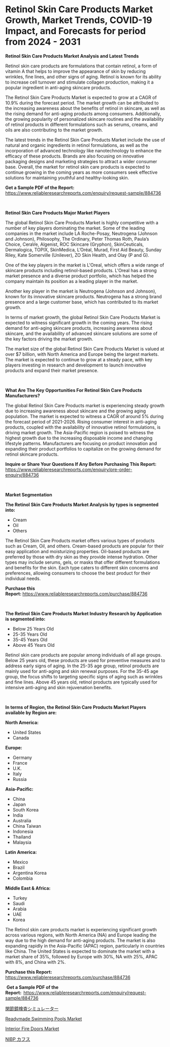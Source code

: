 <p><h1>Retinol Skin Care Products Market Growth, Market Trends, COVID-19 Impact, and Forecasts for period from 2024 - 2031</h1></p><p><strong>Retinol Skin Care Products Market Analysis and Latest Trends</strong></p>
<p><p>Retinol skin care products are formulations that contain retinol, a form of vitamin A that helps to improve the appearance of skin by reducing wrinkles, fine lines, and other signs of aging. Retinol is known for its ability to increase cell turnover and stimulate collagen production, making it a popular ingredient in anti-aging skincare products.</p><p>The Retinol Skin Care Products Market is expected to grow at a CAGR of 10.9% during the forecast period. The market growth can be attributed to the increasing awareness about the benefits of retinol in skincare, as well as the rising demand for anti-aging products among consumers. Additionally, the growing popularity of personalized skincare routines and the availability of retinol products in different formulations such as serums, creams, and oils are also contributing to the market growth.</p><p>The latest trends in the Retinol Skin Care Products Market include the use of natural and organic ingredients in retinol formulations, as well as the incorporation of advanced technology like nanotechnology to enhance the efficacy of these products. Brands are also focusing on innovative packaging designs and marketing strategies to attract a wider consumer base. Overall, the market for retinol skin care products is expected to continue growing in the coming years as more consumers seek effective solutions for maintaining youthful and healthy-looking skin.</p></p>
<p><strong>Get a Sample PDF of the Report:&nbsp;</strong> <a href="https://www.reliableresearchreports.com/enquiry/request-sample/884736">https://www.reliableresearchreports.com/enquiry/request-sample/884736</a></p>
<p>&nbsp;</p>
<p><strong>Retinol Skin Care Products Major Market Players</strong></p>
<p><p>The global Retinol Skin Care Products Market is highly competitive with a number of key players dominating the market. Some of the leading companies in the market include LA Roche-Posay, Neutrogena (Johnson and Johnson), Philosophy, The Ordinary, Peter Thomas Roth, Paula’s Choice, CeraVe, Algenist, ROC Skincare (Gryphon), SkinCeuticals, Dermalogica, TOPIX, SkinMedica, L’Oréal, Murad, First Aid Beauty, Sunday Riley, Kate Somerville (Unilever), ZO Skin Health, and Olay (P and G).</p><p>One of the key players in the market is L'Oreal, which offers a wide range of skincare products including retinol-based products. L'Oreal has a strong market presence and a diverse product portfolio, which has helped the company maintain its position as a leading player in the market.</p><p>Another key player in the market is Neutrogena (Johnson and Johnson), known for its innovative skincare products. Neutrogena has a strong brand presence and a large customer base, which has contributed to its market growth.</p><p>In terms of market growth, the global Retinol Skin Care Products Market is expected to witness significant growth in the coming years. The rising demand for anti-aging skincare products, increasing awareness about skincare, and the availability of advanced skincare solutions are some of the key factors driving the market growth.</p><p>The market size of the global Retinol Skin Care Products Market is valued at over $7 billion, with North America and Europe being the largest markets. The market is expected to continue to grow at a steady pace, with key players investing in research and development to launch innovative products and expand their market presence.</p></p>
<p>&nbsp;</p>
<p><strong>What Are The Key Opportunities For Retinol Skin Care Products Manufacturers?</strong></p>
<p><p>The global Retinol Skin Care Products market is experiencing steady growth due to increasing awareness about skincare and the growing aging population. The market is expected to witness a CAGR of around 5% during the forecast period of 2021-2026. Rising consumer interest in anti-aging products, coupled with the availability of innovative retinol formulations, is driving market growth. The Asia-Pacific region is poised to witness the highest growth due to the increasing disposable income and changing lifestyle patterns. Manufacturers are focusing on product innovation and expanding their product portfolios to capitalize on the growing demand for retinol skincare products.</p></p>
<p><strong>Inquire or Share Your Questions If Any Before Purchasing This Report:</strong> <a href="https://www.reliableresearchreports.com/enquiry/pre-order-enquiry/884736">https://www.reliableresearchreports.com/enquiry/pre-order-enquiry/884736</a></p>
<p>&nbsp;</p>
<p><strong>Market Segmentation</strong></p>
<p><strong>The Retinol Skin Care Products Market Analysis by types is segmented into:</strong></p>
<p><ul><li>Cream</li><li>Oil</li><li>Others</li></ul></p>
<p><p>The Retinol Skin Care Products market offers various types of products such as Cream, Oil, and others. Cream-based products are popular for their easy application and moisturizing properties. Oil-based products are preferred by those with dry skin as they provide intense hydration. Other types may include serums, gels, or masks that offer different formulations and benefits for the skin. Each type caters to different skin concerns and preferences, allowing consumers to choose the best product for their individual needs.</p></p>
<p><strong>Purchase this Report:&nbsp;</strong><a href="https://www.reliableresearchreports.com/purchase/884736">https://www.reliableresearchreports.com/purchase/884736</a></p>
<p>&nbsp;</p>
<p><strong>The Retinol Skin Care Products Market Industry Research by Application is segmented into:</strong></p>
<p><ul><li>Below 25 Years Old</li><li>25-35 Years Old</li><li>35-45 Years Old</li><li>Above 45 Years Old</li></ul></p>
<p><p>Retinol skin care products are popular among individuals of all age groups. Below 25 years old, these products are used for preventive measures and to address early signs of aging. In the 25-35 age group, retinol products are mainly used for anti-aging and skin renewal purposes. For the 35-45 age group, the focus shifts to targeting specific signs of aging such as wrinkles and fine lines. Above 45 years old, retinol products are typically used for intensive anti-aging and skin rejuvenation benefits.</p></p>
<p>&nbsp;</p>
<p><strong>In terms of Region, the Retinol Skin Care Products Market Players available by Region are:</strong></p>
<p>
    <p> <strong> North America: </strong>
        <ul>
            <li>United States</li>
            <li>Canada</li>
        </ul>
        </p> 
    <p> <strong> Europe: </strong>
        <ul>
            <li>Germany</li>
            <li>France</li>
            <li>U.K.</li>
            <li>Italy</li>
            <li>Russia</li>
        </ul>
        </p> 
    <p> <strong> Asia-Pacific: </strong>
        <ul>
            <li>China</li>
            <li>Japan</li>
            <li>South Korea</li>
            <li>India</li>
            <li>Australia</li>
            <li>China Taiwan</li>
            <li>Indonesia</li>
            <li>Thailand</li>
            <li>Malaysia</li>
        </ul>
        </p> 
    <p> <strong> Latin America: </strong>
        <ul>
            <li>Mexico</li>
            <li>Brazil</li>
            <li>Argentina Korea</li>
            <li>Colombia</li>
        </ul>
        </p> 
    <p> <strong> Middle East & Africa: </strong>
        <ul>
            <li>Turkey</li>
            <li>Saudi</li>
            <li>Arabia</li>
            <li>UAE</li>
            <li>Korea</li>
        </ul>
    </p>
    </p>
<p><p>The Retinol skin care products market is experiencing significant growth across various regions, with North America (NA) and Europe leading the way due to the high demand for anti-aging products. The market is also expanding rapidly in the Asia-Pacific (APAC) region, particularly in countries like China. The United States is expected to dominate the market with a market share of 35%, followed by Europe with 30%, NA with 25%, APAC with 8%, and China with 2%.</p></p>
<p><strong>Purchase this Report: </strong><a href="https://www.reliableresearchreports.com/purchase/884736">https://www.reliableresearchreports.com/purchase/884736</a></p>
<p>&nbsp;<strong>Get a Sample PDF of the Report:&nbsp;&nbsp;</strong><a href="https://www.reliableresearchreports.com/enquiry/request-sample/884736">https://www.reliableresearchreports.com/enquiry/request-sample/884736</a></p>
<p><strong></strong></p>
<p><p><a href="https://medium.com/@shade463/%E9%96%A2%E7%AF%80%E9%8F%A1%E3%82%B7%E3%83%9F%E3%83%A5%E3%83%AC%E3%83%BC%E3%82%BF%E3%83%BC%E3%83%9E%E3%83%BC%E3%82%B1%E3%83%83%E3%83%88-2031%E5%B9%B4%E3%81%BE%E3%81%A7%E3%81%AE%E6%88%90%E5%8A%9F%E3%81%99%E3%82%8B%E3%83%93%E3%82%B8%E3%83%8D%E3%82%B9%E6%88%A6%E7%95%A5%E3%81%AE%E9%8D%B5%E3%82%92%E4%BA%88%E6%B8%AC-945f68352bc2">関節鏡検査シミュレーター</a></p><p><a href="https://github.com/dx0328/Market-Research-Report-List-1/blob/main/readymade-swimming-pools-market.md">Readymade Swimming Pools Market</a></p><p><a href="https://github.com/juancolorado15/Market-Research-Report-List-1/blob/main/interior-fire-doors-market.md">Interior Fire Doors Market</a></p><p><a href="https://medium.com/@barbarakss89/nibp%E3%82%AB%E3%83%95%E3%83%9E%E3%83%BC%E3%82%B1%E3%83%83%E3%83%88%E3%81%AE%E5%88%86%E6%9E%90%E3%81%A82024%E5%B9%B4%E3%81%8B%E3%82%892031%E5%B9%B4%E3%81%BE%E3%81%A7%E3%81%AE%E3%82%B5%E3%82%A4%E3%82%BA%E4%BA%88%E6%B8%AC-5953f483b4b5">NIBP カフス</a></p></p>